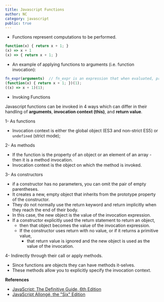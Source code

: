 ```yaml
---
title: Javascript Functions
author: NC
category: javascript
public: true
---
```


- Functions represent computations to be performed.

```js
function(x) { return x + 1; }
(x) => x + 1
(x) => { return x + 1; }
```

- An example of applying functions to arguments (i.e. function invocation):

```js
fn_expr(arguments)  // fn_expr is an expression that when evaluated, produces a function.
(function(x) { return x + 1; })(1);
((x) => x + 1)(1);
```

- Invoking Functions

Javascript functions can be invoked in 4 ways which can differ in their handling of **arguments**, **invocation context (this)**, and **return value**.

1- As functions
- Invocation context is either the global object (ES3 and non-strict ES5) or `undefined` (strict mode);

2- As methods
- If the function is the property of an object or an element of an array - then it is a method invocation.
- Invocation context is the object on which the method is invoked.

3- As constructors
- if a constructor has no parameters, you can omit the pair of empty parentheses.
- It creates a new, empty object that inherits from the prototype property of the constructor.
- They do not normally use the return keyword and return implicitly when they reach the end of their body.
- In this case, the new object is the value of the invocation expression.
- If a constructor explicitly used the return statement to return an object,
	- then that object becomes the value of the invocation expression.
	- If the constructor uses return with no value, or if it returns a primitive value,
		- that return value is ignored and the new object is used as the value of the invocation.

4- Indirectly through their call or apply methods.
- Since functions are objects they can have methods it-selves.
- These methods allow you to explicitly specify the invocation context.



**References**

- [JavaScript: The Definitive Guide, 6th Edition](http://shop.oreilly.com/product/9780596805531.do)
- [JavaScript Allongé, the "Six" Edition](https://leanpub.com/javascriptallongesix/read)
